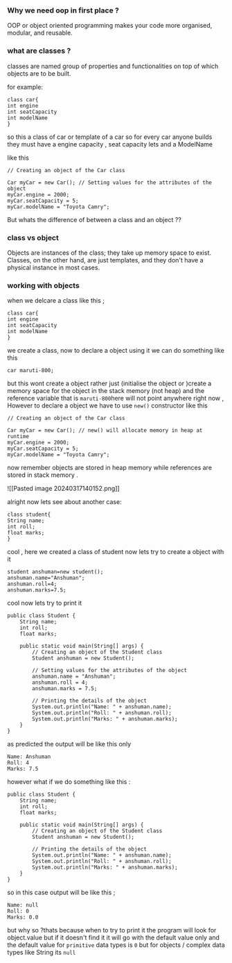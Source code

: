 
### Why we need oop in first place ?

OOP or object oriented programming makes your code more  organised, modular, and reusable.

### what are classes ?
 classes are named group of properties and functionalities on top of which objects are to be built.

for example:

```
class car{
int engine
int seatCapacity
int modelName
}
```

so this a class of car or template of a car so for every car anyone builds they must have a engine capacity , seat capacity lets  and a ModelName

like this 

```
// Creating an object of the Car class 

Car myCar = new Car(); // Setting values for the attributes of the object 
myCar.engine = 2000; 
myCar.seatCapacity = 5;
myCar.modelName = "Toyota Camry";
```

But whats the difference of between a class and an object ??

### class vs  object

Objects are instances of the class; they take up memory space to exist. Classes, on the other hand, are just templates, and they don't have a physical instance in most cases.



### working with objects 

when we delcare a class like this ;
```
class car{
int engine
int seatCapacity
int modelName
}
```

we create a class, now to declare a object using it we can do something like this 

```
car maruti-800;
```

but this wont create a object rather just (initialise the object or )create a memory space for the object in the stack memory (not heap) and the reference variable that is ```maruti-800```here will not point anywhere right now , However to declare a object we have to use ``new()`` constructor like this 

```
// Creating an object of the Car class 

Car myCar = new Car(); // new() will allocate memory in heap at runtime
myCar.engine = 2000; 
myCar.seatCapacity = 5;
myCar.modelName = "Toyota Camry";

```

now remember objects are stored in heap  memory while references are stored in stack memory .

![[Pasted image 20240317140152.png]]


alright now lets see about another case:

```
class student{
String name;
int roll;
float marks;
}
```

cool , here we created  a class of student now lets try to create a object with it 

```
student anshuman=new student();
anshuman.name="Anshuman";
anshuman.roll=4;
anshuman.marks=7.5;
```

cool now lets try to print it

```
public class Student {
    String name;
    int roll;
    float marks;

    public static void main(String[] args) {
        // Creating an object of the Student class
        Student anshuman = new Student();

        // Setting values for the attributes of the object
        anshuman.name = "Anshuman";
        anshuman.roll = 4;
        anshuman.marks = 7.5;

        // Printing the details of the object
        System.out.println("Name: " + anshuman.name);
        System.out.println("Roll: " + anshuman.roll);
        System.out.println("Marks: " + anshuman.marks);
    }
}

```

as predicted the output will be like this only

```
Name: Anshuman
Roll: 4
Marks: 7.5

```

however what if we do something like this :

```
public class Student {
    String name;
    int roll;
    float marks;

    public static void main(String[] args) {
        // Creating an object of the Student class
        Student anshuman = new Student();

        // Printing the details of the object
        System.out.println("Name: " + anshuman.name);
        System.out.println("Roll: " + anshuman.roll);
        System.out.println("Marks: " + anshuman.marks);
    }
}
```

so in this case output will be like this ;

```
Name: null
Roll: 0
Marks: 0.0

```

but why so ?thats because when to try to print it the program will look for object.value but if it doesn't find it it will go with the default value only and the default value for `primitive` data types is `0` but for objects / complex data types like String its ``null``

